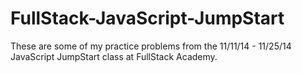 FullStack-JavaScript-JumpStart
==============================

These are some of my practice problems from the 11/11/14 - 11/25/14 JavaScript JumpStart class at FullStack Academy. 
